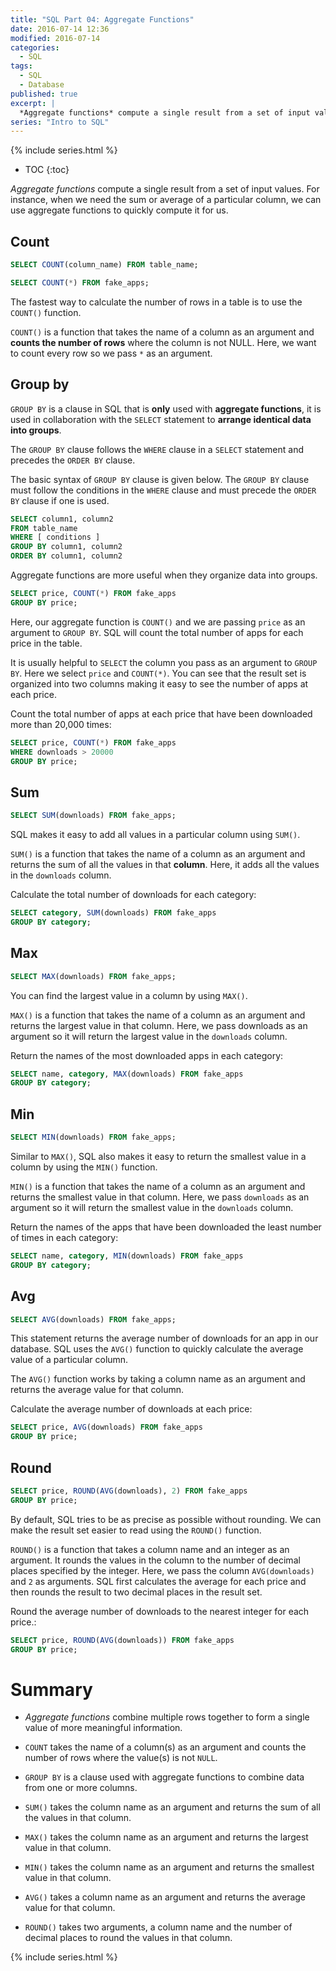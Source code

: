 ```yaml
---
title: "SQL Part 04: Aggregate Functions"
date: 2016-07-14 12:36
modified: 2016-07-14
categories:
  - SQL
tags:
  - SQL
  - Database
published: true
excerpt: |
  *Aggregate functions* compute a single result from a set of input values. 
series: "Intro to SQL"	
---
```

{% include series.html %}

* TOC
{:toc}

*Aggregate functions* compute a single result from a set of input values. For instance, when we need the sum or average of a particular column, we can use aggregate functions to quickly compute it for us.

## Count

```sql
SELECT COUNT(column_name) FROM table_name;
```

```sql
SELECT COUNT(*) FROM fake_apps;
```

The fastest way to calculate the number of rows in a table is to use the `COUNT()` function.

`COUNT()` is a function that takes the name of a column as an argument and **counts the number of rows** where the column is not NULL. Here, we want to count every row so we pass `*` as an argument.

## Group by

`GROUP BY` is a clause in SQL that is **only** used with **aggregate functions**, it is used in collaboration with the `SELECT` statement to **arrange identical data into groups**.

The `GROUP BY` clause follows the `WHERE` clause in a `SELECT` statement and precedes the `ORDER BY` clause.

The basic syntax of `GROUP BY` clause is given below. The `GROUP BY` clause must follow the conditions in the `WHERE` clause and must precede the `ORDER BY` clause if one is used.

```sql
SELECT column1, column2
FROM table_name
WHERE [ conditions ]
GROUP BY column1, column2
ORDER BY column1, column2
```

Aggregate functions are more useful when they organize data into groups.

```sql
SELECT price, COUNT(*) FROM fake_apps
GROUP BY price;
```

Here, our aggregate function is `COUNT()` and we are passing `price` as an argument to `GROUP BY`. SQL will count the total number of apps for each price in the table.

It is usually helpful to `SELECT` the column you pass as an argument to `GROUP BY`. Here we select `price` and `COUNT(*)`. You can see that the result set is organized into two columns making it easy to see the number of apps at each price.

Count the total number of apps at each price that have been downloaded more than 20,000 times:

```sql
SELECT price, COUNT(*) FROM fake_apps
WHERE downloads > 20000
GROUP BY price;
```

## Sum

```sql
SELECT SUM(downloads) FROM fake_apps;
```

SQL makes it easy to add all values in a particular column using `SUM()`.

`SUM()` is a function that takes the name of a column as an argument and returns the sum of all the values in that **column**. Here, it adds all the values in the `downloads` column.

Calculate the total number of downloads for each category: 

```sql
SELECT category, SUM(downloads) FROM fake_apps
GROUP BY category;
```
## Max

```sql
SELECT MAX(downloads) FROM fake_apps;
```

You can find the largest value in a column by using `MAX()`.

`MAX()` is a function that takes the name of a column as an argument and returns the largest value in that column. Here, we pass downloads as an argument so it will return the largest value in the `downloads` column.

Return the names of the most downloaded apps in each category:

```sql
SELECT name, category, MAX(downloads) FROM fake_apps
GROUP BY category;
```

## Min

```sql
SELECT MIN(downloads) FROM fake_apps;
```

Similar to `MAX()`, SQL also makes it easy to return the smallest value in a column by using the `MIN()` function.

`MIN()` is a function that takes the name of a column as an argument and returns the smallest value in that column. Here, we pass `downloads` as an argument so it will return the smallest value in the `downloads` column.

Return the names of the apps that have been downloaded the least number of times in each category:

```sql
SELECT name, category, MIN(downloads) FROM fake_apps
GROUP BY category;
```

## Avg

```sql
SELECT AVG(downloads) FROM fake_apps;
```

This statement returns the average number of downloads for an app in our database. SQL uses the `AVG()` function to quickly calculate the average value of a particular column.

The `AVG()` function works by taking a column name as an argument and returns the average value for that column.

Calculate the average number of downloads at each price:

```sql
SELECT price, AVG(downloads) FROM fake_apps
GROUP BY price;
```

## Round

```sql
SELECT price, ROUND(AVG(downloads), 2) FROM fake_apps
GROUP BY price;
```

By default, SQL tries to be as precise as possible without rounding. We can make the result set easier to read using the `ROUND()` function.

`ROUND()` is a function that takes a column name and an integer as an argument. It rounds the values in the column to the number of decimal places specified by the integer. Here, we pass the column `AVG(downloads)` and `2` as arguments. SQL first calculates the average for each price and then rounds the result to two decimal places in the result set.

Round the average number of downloads to the nearest integer for each price.:

```sql
SELECT price, ROUND(AVG(downloads)) FROM fake_apps
GROUP BY price;
```

# Summary

* *Aggregate functions* combine multiple rows together to form a single value of more meaningful information.

* `COUNT` takes the name of a column(s) as an argument and counts the number of rows where the value(s) is not `NULL`.
* `GROUP BY` is a clause used with aggregate functions to combine data from one or more columns.
* `SUM()` takes the column name as an argument and returns the sum of all the values in that column.
* `MAX()` takes the column name as an argument and returns the largest value in that column.
* `MIN()` takes the column name as an argument and returns the smallest value in that column.
* `AVG()` takes a column name as an argument and returns the average value for that column.
* `ROUND()` takes two arguments, a column name and the number of decimal places to round the values in that column.

{% include series.html %}
